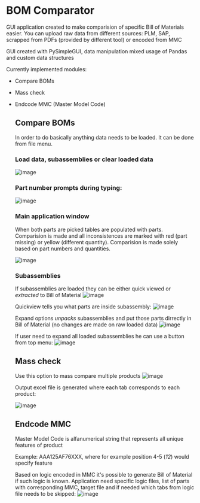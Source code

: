 # BOM Comparator
GUI application created to make comparision of specific Bill of Materials easier. You can upload raw data from different sources: PLM, SAP, scrapped from PDFs (provided by different tool) or encoded from MMC

GUI created with PySimpleGUI, data manipulation mixed usage of Pandas and custom data structures

Currently implemented modules:
- Compare BOMs
- Mass check
- Endcode MMC (Master Model Code)

  

  ## Compare BOMs

  In order to do basically anything data needs to be loaded. It can be done from file menu.

  ### Load data, subassemblies or clear loaded data
  
  ![image](https://github.com/dczarny10/BOM_COMPARATOR/assets/105910358/9412f786-4b9b-421b-abdc-0091adbb058d)

  ### Part number prompts during typing:

   ![image](https://github.com/dczarny10/BOM_COMPARATOR/assets/105910358/2f38261d-acac-41d8-ad2c-664a7952ef32)

  ### Main application window

  When both parts are picked tables are populated with parts. Comparision is made and all inconsistences are marked with red (part missing) or yellow (different quantity). Comparision is made solely based on part numbers and quantities.

  ![image](https://github.com/dczarny10/BOM_COMPARATOR/assets/105910358/fa0ce3bc-ff83-4b2b-ace1-1c7cac5d0710)

  ### Subassemblies
  If subassemblies are loaded they can be either quick viewed or *extracted* to Bill of Material
  ![image](https://github.com/dczarny10/BOM_COMPARATOR/assets/105910358/377be6c1-8472-49c6-9758-6e90ef91add6)

  Quickview tells you what parts are inside subassembly:
  ![image](https://github.com/dczarny10/BOM_COMPARATOR/assets/105910358/d4877ce0-4c3d-4c0e-a320-16602276cfc3)

  Expand options *unpacks* subassemblies and put those parts dirrectly in Bill of Material (no changes are made on raw loaded data)
  ![image](https://github.com/dczarny10/BOM_COMPARATOR/assets/105910358/fcf93be1-09c8-447b-a861-6d0358d0390e)

  If user need to expand all loaded subassemblies he can use a button from top menu:
  ![image](https://github.com/dczarny10/BOM_COMPARATOR/assets/105910358/10a84bf7-b0f0-472d-add6-089c6dddc4d5)

  ## Mass check
  Use this option to mass compare multiple products
  ![image](https://github.com/dczarny10/BOM_COMPARATOR/assets/105910358/1e965336-b53e-4c73-9a90-3ed8855b5080)

  Output excel file is generated where each tab corresponds to each product:
  
  ![image](https://github.com/dczarny10/BOM_COMPARATOR/assets/105910358/57701916-3eba-40e3-9e2f-dfea8301f5c8)

  ## Endcode MMC
  Master Model Code is alfanumerical string that represents all unique features of product
  
  Example: AAA125AF76XXX, where for example position 4-5 (*12*) would specify feature
  
  Based on logic encoded in MMC it's possible to generate Bill of Material if such logic is known.
  Application need specific logic files, list of parts with corresponding MMC, target file and if needed which tabs from logic file needs to be skipped:
  ![image](https://github.com/dczarny10/BOM_COMPARATOR/assets/105910358/2181ae14-e0cd-42c4-afd4-43928430f2a6)





